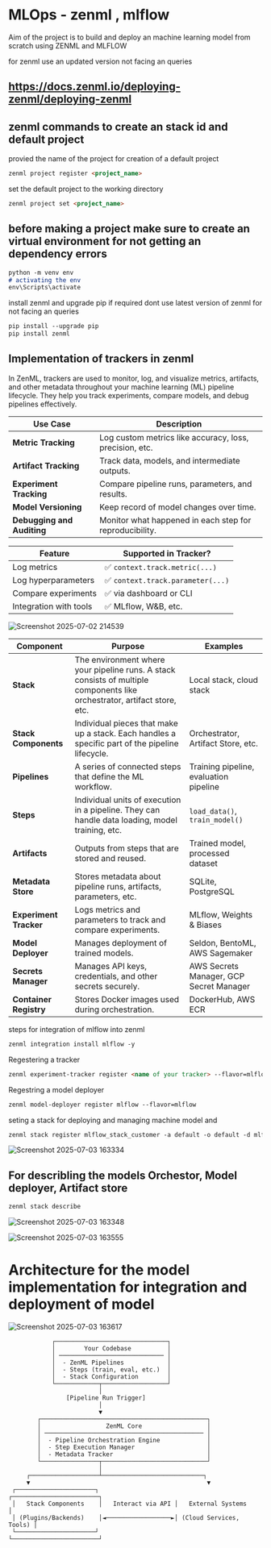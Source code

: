 # MLOps - zenml , mlflow

Aim of the project is to build and deploy an machine learning model from scratch using ZENML and MLFLOW 

for zenml use an updated version not facing an queries
## https://docs.zenml.io/deploying-zenml/deploying-zenml






## zenml commands to create an stack id and default project

provied the name of the project for creation of a default project
```md
zenml project register <project_name>

```

set the default project to the working directory 
```md
zenml project set <project_name>

```

## before making a project make sure to create an virtual environment for not getting an dependency errors

```md
python -m venv env
# activating the env
env\Scripts\activate

```
install zenml and upgrade pip if required dont use latest version of zenml for not facing an queries
```md
pip install --upgrade pip
pip install zenml
```

## Implementation of trackers in zenml 

In ZenML, trackers are used to monitor, log, and visualize metrics, artifacts, and other metadata throughout your machine learning (ML) pipeline lifecycle. They help you track experiments, compare models, and debug pipelines effectively.



| Use Case                   | Description                                             |
| -------------------------- | ------------------------------------------------------- |
| **Metric Tracking**        | Log custom metrics like accuracy, loss, precision, etc. |
| **Artifact Tracking**      | Track data, models, and intermediate outputs.           |
| **Experiment Tracking**    | Compare pipeline runs, parameters, and results.         |
| **Model Versioning**       | Keep record of model changes over time.                 |
| **Debugging and Auditing** | Monitor what happened in each step for reproducibility. |

| Feature                | Supported in Tracker?            |
| ---------------------- | -------------------------------- |
| Log metrics            | ✅ `context.track.metric(...)`    |
| Log hyperparameters    | ✅ `context.track.parameter(...)` |
| Compare experiments    | ✅ via dashboard or CLI           |
| Integration with tools | ✅ MLflow, W\&B, etc.             |



![Screenshot 2025-07-02 214539](https://github.com/user-attachments/assets/766bb7ad-b3e9-426b-bac0-240c7d3353f9)

| Component              | Purpose                                                                                                                   | Examples                                |
| ---------------------- | ------------------------------------------------------------------------------------------------------------------------- | --------------------------------------- |
| **Stack**              | The environment where your pipeline runs. A stack consists of multiple components like orchestrator, artifact store, etc. | Local stack, cloud stack                |
| **Stack Components**   | Individual pieces that make up a stack. Each handles a specific part of the pipeline lifecycle.                           | Orchestrator, Artifact Store, etc.      |
| **Pipelines**          | A series of connected steps that define the ML workflow.                                                                  | Training pipeline, evaluation pipeline  |
| **Steps**              | Individual units of execution in a pipeline. They can handle data loading, model training, etc.                           | `load_data()`, `train_model()`          |
| **Artifacts**          | Outputs from steps that are stored and reused.                                                                            | Trained model, processed dataset        |
| **Metadata Store**     | Stores metadata about pipeline runs, artifacts, parameters, etc.                                                          | SQLite, PostgreSQL                      |
| **Experiment Tracker** | Logs metrics and parameters to track and compare experiments.                                                             | MLflow, Weights & Biases                |
| **Model Deployer**     | Manages deployment of trained models.                                                                                     | Seldon, BentoML, AWS Sagemaker          |
| **Secrets Manager**    | Manages API keys, credentials, and other secrets securely.                                                                | AWS Secrets Manager, GCP Secret Manager |
| **Container Registry** | Stores Docker images used during orchestration.                                                                           | DockerHub, AWS ECR                      |


steps for integration of mlflow into zenml 
```md
zenml integration install mlflow -y

```
Regestering  a tracker
```md
zenml experiment-tracker register <name of your tracker> --flavor=mlflow
```
Regestring a model deployer
```md
zenml model-deployer register mlflow --flavor=mlflow
```
seting a stack for deploying and managing machine model and 
```md
zenml stack register mlflow_stack_customer -a default -o default -d mlflow_customer -e mlflow_tracker --set
```



![Screenshot 2025-07-03 163334](https://github.com/user-attachments/assets/cd53591d-ca57-4f78-9d86-e5fe11292f07)

## For describling the models Orchestor, Model deployer, Artifact store
```md
zenml stack describe
```

![Screenshot 2025-07-03 163348](https://github.com/user-attachments/assets/f77a4db5-6fec-4dfa-8248-ba56fb5e541d)


![Screenshot 2025-07-03 163555](https://github.com/user-attachments/assets/72b0c93d-e8d8-4133-b68c-c44e5638a1c2)

# Architecture for the model implementation for integration and deployment of model 


![Screenshot 2025-07-03 163617](https://github.com/user-attachments/assets/fa995348-d174-4fe5-80d9-70adfc469fe1)



                ┌───────────────────────────────┐
                │        Your Codebase          │
                │ ───────────────────────────── │
                │  - ZenML Pipelines            │
                │  - Steps (train, eval, etc.)  │
                │  - Stack Configuration        │
                └────────────┬──────────────────┘
                             │
                    [Pipeline Run Trigger]
                             │
                             ▼
            ┌──────────────────────────────────────────────┐
            │                  ZenML Core                  │
            │ ──────────────────────────────────────────── │
            │  - Pipeline Orchestration Engine             │
            │  - Step Execution Manager                    │
            │  - Metadata Tracker                          │
            └────────────────┬─────────────────────────────┘
                             │
         ┌───────────────────┴────────────────────────────┐
         ▼                                                 ▼
     ┌──────────────────────┐                     ┌────────────────────────┐
     │   Stack Components    │   Interact via API │   External Systems      │
     │ (Plugins/Backends)    │◄──────────────────►│ (Cloud Services, Tools) │
     └──────────────────────┘                     └────────────────────────┘








